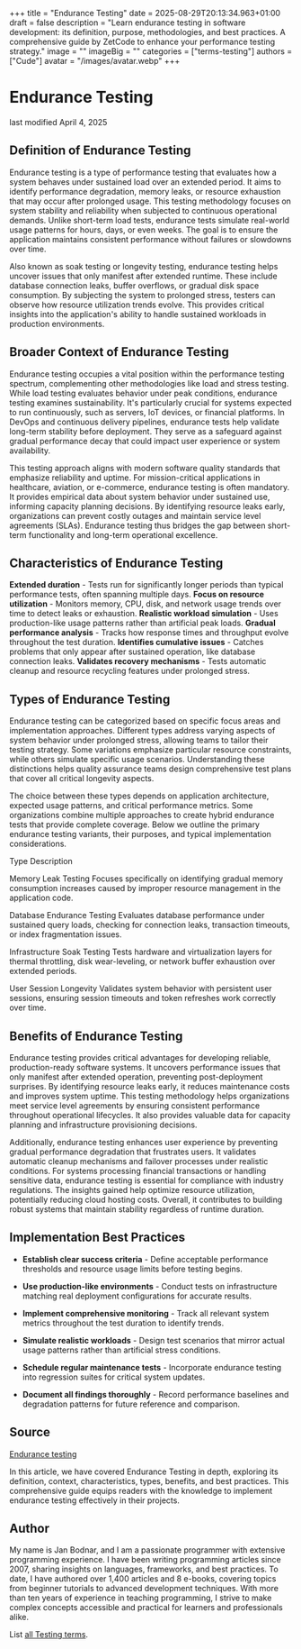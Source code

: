 +++
title = "Endurance Testing"
date = 2025-08-29T20:13:34.963+01:00
draft = false
description = "Learn endurance testing in software development: its definition, purpose, methodologies, and best practices. A comprehensive guide by ZetCode to enhance your performance testing strategy."
image = ""
imageBig = ""
categories = ["terms-testing"]
authors = ["Cude"]
avatar = "/images/avatar.webp"
+++

# Endurance Testing

last modified April 4, 2025

## Definition of Endurance Testing

Endurance testing is a type of performance testing that evaluates how a system
behaves under sustained load over an extended period. It aims to identify
performance degradation, memory leaks, or resource exhaustion that may occur
after prolonged usage. This testing methodology focuses on system stability and
reliability when subjected to continuous operational demands. Unlike short-term
load tests, endurance tests simulate real-world usage patterns for hours, days,
or even weeks. The goal is to ensure the application maintains consistent
performance without failures or slowdowns over time.

Also known as soak testing or longevity testing, endurance testing helps uncover
issues that only manifest after extended runtime. These include database
connection leaks, buffer overflows, or gradual disk space consumption. By
subjecting the system to prolonged stress, testers can observe how resource
utilization trends evolve. This provides critical insights into the application's
ability to handle sustained workloads in production environments.

## Broader Context of Endurance Testing

Endurance testing occupies a vital position within the performance testing
spectrum, complementing other methodologies like load and stress testing. While
load testing evaluates behavior under peak conditions, endurance testing
examines sustainability. It's particularly crucial for systems expected to run
continuously, such as servers, IoT devices, or financial platforms. In DevOps
and continuous delivery pipelines, endurance tests help validate long-term
stability before deployment. They serve as a safeguard against gradual
performance decay that could impact user experience or system availability.

This testing approach aligns with modern software quality standards that
emphasize reliability and uptime. For mission-critical applications in
healthcare, aviation, or e-commerce, endurance testing is often mandatory. It
provides empirical data about system behavior under sustained use, informing
capacity planning decisions. By identifying resource leaks early, organizations
can prevent costly outages and maintain service level agreements (SLAs).
Endurance testing thus bridges the gap between short-term functionality and
long-term operational excellence.

## Characteristics of Endurance Testing

**Extended duration** - Tests run for significantly longer
periods than typical performance tests, often spanning multiple days.
**Focus on resource utilization** - Monitors memory, CPU, disk,
and network usage trends over time to detect leaks or exhaustion.
**Realistic workload simulation** - Uses production-like usage
patterns rather than artificial peak loads.
**Gradual performance analysis** - Tracks how response times and
throughput evolve throughout the test duration.
**Identifies cumulative issues** - Catches problems that only
appear after sustained operation, like database connection leaks.
**Validates recovery mechanisms** - Tests automatic cleanup and
resource recycling features under prolonged stress.

## Types of Endurance Testing

Endurance testing can be categorized based on specific focus areas and
implementation approaches. Different types address varying aspects of system
behavior under prolonged stress, allowing teams to tailor their testing strategy.
Some variations emphasize particular resource constraints, while others simulate
specific usage scenarios. Understanding these distinctions helps quality
assurance teams design comprehensive test plans that cover all critical
longevity aspects.

The choice between these types depends on application architecture, expected
usage patterns, and critical performance metrics. Some organizations combine
multiple approaches to create hybrid endurance tests that provide complete
coverage. Below we outline the primary endurance testing variants, their
purposes, and typical implementation considerations.

Type
Description

Memory Leak Testing
Focuses specifically on identifying gradual memory consumption increases
caused by improper resource management in the application code.

Database Endurance Testing
Evaluates database performance under sustained query loads, checking for
connection leaks, transaction timeouts, or index fragmentation issues.

Infrastructure Soak Testing
Tests hardware and virtualization layers for thermal throttling, disk
wear-leveling, or network buffer exhaustion over extended periods.

User Session Longevity
Validates system behavior with persistent user sessions, ensuring session
timeouts and token refreshes work correctly over time.

## Benefits of Endurance Testing

Endurance testing provides critical advantages for developing reliable,
production-ready software systems. It uncovers performance issues that only
manifest after extended operation, preventing post-deployment surprises. By
identifying resource leaks early, it reduces maintenance costs and improves
system uptime. This testing methodology helps organizations meet service level
agreements by ensuring consistent performance throughout operational lifecycles.
It also provides valuable data for capacity planning and infrastructure
provisioning decisions.

Additionally, endurance testing enhances user experience by preventing gradual
performance degradation that frustrates users. It validates automatic cleanup
mechanisms and failover processes under realistic conditions. For systems
processing financial transactions or handling sensitive data, endurance testing
is essential for compliance with industry regulations. The insights gained help
optimize resource utilization, potentially reducing cloud hosting costs. Overall,
it contributes to building robust systems that maintain stability regardless of
runtime duration.

## Implementation Best Practices

- **Establish clear success criteria** - Define acceptable performance thresholds and resource usage limits before testing begins.

- **Use production-like environments** - Conduct tests on infrastructure matching real deployment configurations for accurate results.

- **Implement comprehensive monitoring** - Track all relevant system metrics throughout the test duration to identify trends.

- **Simulate realistic workloads** - Design test scenarios that mirror actual usage patterns rather than artificial stress conditions.

- **Schedule regular maintenance tests** - Incorporate endurance testing into regression suites for critical system updates.

- **Document all findings thoroughly** - Record performance baselines and degradation patterns for future reference and comparison.

## Source

[Endurance testing](https://en.wikipedia.org/wiki/Software_performance_testing#Endurance_testing)

In this article, we have covered Endurance Testing in depth, exploring its
definition, context, characteristics, types, benefits, and best practices. This
comprehensive guide equips readers with the knowledge to implement endurance
testing effectively in their projects.

## Author

My name is Jan Bodnar, and I am a passionate programmer with extensive
programming experience. I have been writing programming articles since 2007,
sharing insights on languages, frameworks, and best practices. To date, I have
authored over 1,400 articles and 8 e-books, covering topics from beginner
tutorials to advanced development techniques. With more than ten years of
experience in teaching programming, I strive to make complex concepts accessible
and practical for learners and professionals alike.

List [all Testing terms](/all/#terms-test).